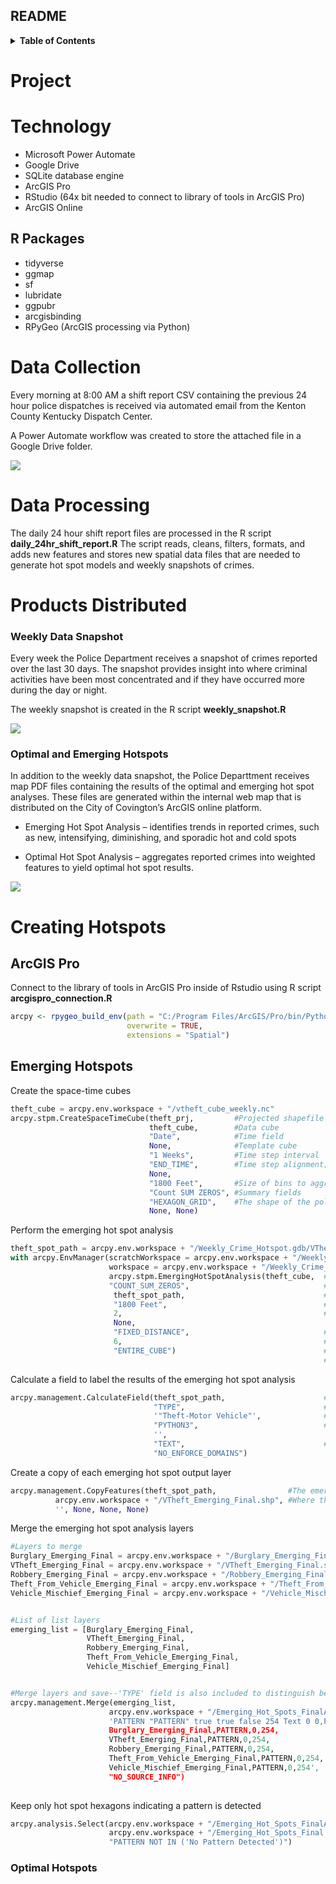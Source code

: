 ## README


<!-- TABLE OF CONTENTS -->
<details>
  <summary><b>Table of Contents</b></summary>
  <ol>
    <li><a href="#project">Project</a></li>
    <li><a href="#data-collection">Data Collection</a></li>
    <li><a href="#data-processing">Data Processing</a></li>
    <li><a href="#weekly-data-snapshot">Weekly Data Snapshot</a></li>
    <li><a href="#weekly-hotspot-models">Weekly Hotspot Models</a></li>
    <li><a href="#model-presentation">Model Presentation</a></li>
  </ol>
</details>


# Project


# Technology

-   Microsoft Power Automate
-   Google Drive
-   SQLite database engine
-   ArcGIS Pro
-   RStudio (64x bit needed to connect to library of tools in ArcGIS
    Pro)
-   ArcGIS Online

## R Packages

-   tidyverse
-   ggmap
-   sf
-   lubridate
-   ggpubr
-   arcgisbinding
-   RPyGeo (ArcGIS processing via Python)

# Data Collection

Every morning at 8:00 AM a shift report CSV containing the previous 24
hour police dispatches is received via automated email from the Kenton
County Kentucky Dispatch Center.

A Power Automate workflow was created to store the attached file in a Google Drive folder.

![](images/power_automate_overview.PNG)

# Data Processing

The daily 24 hour shift report files are processed in the R script
**daily_24hr_shift_report.R** The script reads, cleans, filters,
formats, and adds new features and stores new spatial data files that
are needed to generate hot spot models and weekly snapshots of crimes.

# Products Distributed

### Weekly Data Snapshot

Every week the Police Department receives a snapshot of crimes reported
over the last 30 days. The snapshot provides insight into where criminal
activities have been most concentrated and if they have occurred more
during the day or night.

The weekly snapshot is created in the R script **weekly_snapshot.R**

![](images/crime_snapshot_2023-08-08.png)

### Optimal and Emerging Hotspots

In addition to the weekly data snapshot, the Police Departtment receives
map PDF files containing the results of the optimal and emerging hot
spot analyses. These files are generated within the internal web map
that is distributed on the City of Covington’s ArcGIS online platform.

-   Emerging Hot Spot Analysis – identifies trends in reported crimes,
    such as new, intensifying, diminishing, and sporadic hot and cold
    spots

-   Optimal Hot Spot Analysis – aggregates reported crimes into weighted
    features to yield optimal hot spot results.

![](images/arcgis_online_pdf.PNG)


# Creating Hotspots


## ArcGIS Pro

Connect to the library of tools in ArcGIS Pro inside of Rstudio using R script **arcgispro_connection.R**

``` r
arcpy <- rpygeo_build_env(path = "C:/Program Files/ArcGIS/Pro/bin/Python/envs/arcgispro-py3/python.exe", 
                          overwrite = TRUE,
                          extensions = "Spatial")
```

## Emerging Hotspots


Create the space-time cubes

``` python
theft_cube = arcpy.env.workspace + "/vtheft_cube_weekly.nc"
arcpy.stpm.CreateSpaceTimeCube(theft_prj,         #Projected shapefile
                               theft_cube,        #Data cube
                               "Date",            #Time field
                               None,              #Template cube
                               "1 Weeks",         #Time step interval
                               "END_TIME",        #Time step alignment; how aggregation occurs
                               None, 
                               "1800 Feet",       #Size of bins to aggregate points
                               "Count SUM ZEROS", #Summary fields
                               "HEXAGON_GRID",    #The shape of the polygon mesh to aggregate points
                               None, None)
```

Perform the emerging hot spot analysis

``` python
theft_spot_path = arcpy.env.workspace + "/Weekly_Crime_Hotspot.gdb/VTheft_Analysis_Emerging_HotSpot"
with arcpy.EnvManager(scratchWorkspace = arcpy.env.workspace + "/Weekly_Crime_Hotspot.gdb", 
                      workspace = arcpy.env.workspace + "/Weekly_Crime_Hotspot.gdb"):
                      arcpy.stpm.EmergingHotSpotAnalysis(theft_cube,  #Space-time cube to use
                      "COUNT_SUM_ZEROS",                              #The analysis variable to use
                       theft_spot_path,                               #The output path
                       "1800 Feet",                                   #The size of the analysis area
                       2,                                             #Number of time-step intervals
                       None, 
                       "FIXED_DISTANCE",                              #Define spatial relationships
                       6,                                             #Number of spatial neighbors
                       "ENTIRE_CUBE")                                 #Define global window; 
                                                                      #looking at overall pattern in cube
```

Calculate a field to label the results of the emerging hot spot analysis

``` python
arcpy.management.CalculateField(theft_spot_path,                      #Emerging hot spot analysis output
                                "TYPE",                               #The field that will be updated
                                '"Theft-Motor Vehicle"',              #The update
                                "PYTHON3",                            #The type of expression to use
                                '',
                                "TEXT",                               #Data value type
                                "NO_ENFORCE_DOMAINS")        
```

Create a copy of each emerging hot spot output layer

``` python
arcpy.management.CopyFeatures(theft_spot_path,                #The emerging hot spot output to copy
          arcpy.env.workspace + "/VTheft_Emerging_Final.shp", #Where the output will be copied
          '', None, None, None)
```

Merge the emerging hot spot analysis layers

``` python
#Layers to merge
Burglary_Emerging_Final = arcpy.env.workspace + "/Burglary_Emerging_Final.shp"
VTheft_Emerging_Final = arcpy.env.workspace + "/VTheft_Emerging_Final.shp"
Robbery_Emerging_Final = arcpy.env.workspace + "/Robbery_Emerging_Final.shp"
Theft_From_Vehicle_Emerging_Final = arcpy.env.workspace + "/Theft_From_Vehicle_Emerging_Final.shp"
Vehicle_Mischief_Emerging_Final = arcpy.env.workspace + "/Vehicle_Mischief_Emerging_Final.shp"


#List of list layers
emerging_list = [Burglary_Emerging_Final,
                 VTheft_Emerging_Final, 
                 Robbery_Emerging_Final, 
                 Theft_From_Vehicle_Emerging_Final, 
                 Vehicle_Mischief_Emerging_Final]


#Merge layers and save--'TYPE' field is also included to distinguish between results
arcpy.management.Merge(emerging_list,
                      arcpy.env.workspace + "/Emerging_Hot_Spots_FinalA.shp",  
                      'PATTERN "PATTERN" true true false 254 Text 0 0,First,#,
                      Burglary_Emerging_Final,PATTERN,0,254,
                      VTheft_Emerging_Final,PATTERN,0,254,
                      Robbery_Emerging_Final,PATTERN,0,254,
                      Theft_From_Vehicle_Emerging_Final,PATTERN,0,254,
                      Vehicle_Mischief_Emerging_Final,PATTERN,0,254', 
                      "NO_SOURCE_INFO")
                      
```

Keep only hot spot hexagons indicating a pattern is detected

``` python
arcpy.analysis.Select(arcpy.env.workspace + "/Emerging_Hot_Spots_FinalA.shp", 
                      arcpy.env.workspace + "/Emerging_Hot_Spots_Final.shp", 
                      "PATTERN NOT IN ('No Pattern Detected')")
```

### Optimal Hotspots
